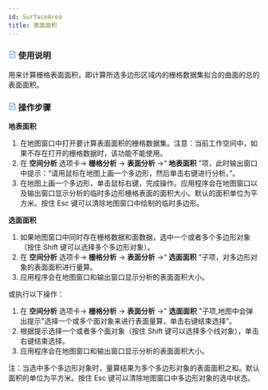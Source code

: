 ```yaml
---
id: SurfaceArea
title: 表面面积
---
```

### ![](../../../img/read.gif) 使用说明

用来计算栅格表面面积，即计算所选多边形区域内的栅格数据集拟合的曲面的总的表面面积。

### ![](../../../img/read.gif) 操作步骤

**地表面积**

  1. 在地图窗口中打开要计算表面面积的栅格数据集。注意：当前工作空间中，如果不存在打开的栅格数据时，该功能不能使用。
  2. 在 **空间分析** 选项卡-> **栅格分析** -> **表面分析** ->“ **地表面积** ”项，此时输出窗口中提示：“请用鼠标在地图上画一个多边形，然后单击右键进行分析。”。
  3. 在地图上画一个多边形，单击鼠标右键，完成操作。应用程序会在地图窗口以及输出窗口显示分析的临时多边形栅格表面的面积大小。默认的面积单位为平方米。按住 Esc 键可以清除地图窗口中绘制的临时多边形。 

**选面面积**

  1. 如果地图窗口中同时存在栅格数据和面数据，选中一个或者多个多边形对象（按住 Shift 键可以选择多个多边形对象）。
  2. 在 **空间分析** 选项卡-> **栅格分析** -> **表面分析** ->“ **选面面积** ”子项，对多边形对象的表面面积进行量算。
  3. 应用程序会在地图窗口和输出窗口显示分析的表面面积大小。

或执行以下操作：

  1. 在 **空间分析** 选项卡-> **栅格分析** -> **表面分析** ->" **选面面积** "子项,地图中会弹出提示"选择一个或多个面对象来进行表面量算，单击右键结束选择"。
  2. 根据提示选择一个或者多个面对象（按住 Shift 键可以选择多个线对象），单击右键结束选择。
  3. 应用程序会在地图窗口和输出窗口显示分析的表面面积大小。

注：当选中多个多边形对象时，量算结果为多个多边形对象的表面面积之和。默认面积的单位为平方米。按住 Esc 键可以清除地图窗口中多边形对象的选中状态。